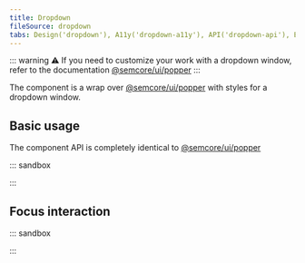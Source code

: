 ```yaml
---
title: Dropdown
fileSource: dropdown
tabs: Design('dropdown'), A11y('dropdown-a11y'), API('dropdown-api'), Example('dropdown-code'), Changelog('dropdown-changelog')
---
```


::: warning
:warning: If you need to customize your work with a dropdown window, refer to the documentation [@semcore/ui/popper](/utils/popper/popper)
:::

The component is a wrap over [@semcore/ui/popper](/utils/popper/popper) with styles for a dropdown window.

## Basic usage

The component API is completely identical to [@semcore/ui/popper](/utils/popper/popper)

::: sandbox

<script lang="tsx">
  export Demo from './examples/basic_usage.tsx';
</script>

:::

## Focus interaction

::: sandbox

<script lang="tsx">
  export Demo from './examples/focus_interaction.tsx';
</script>

:::
